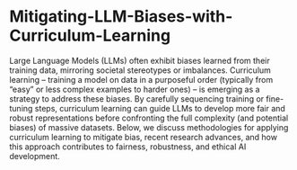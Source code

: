# Mitigating-LLM-Biases-with-Curriculum-Learning
Large Language Models (LLMs) often exhibit biases learned from their training data, mirroring societal stereotypes or imbalances. Curriculum learning – training a model on data in a purposeful order (typically from “easy” or less complex examples to harder ones) – is emerging as a strategy to address these biases​. By carefully sequencing training or fine-tuning steps, curriculum learning can guide LLMs to develop more fair and robust representations before confronting the full complexity (and potential biases) of massive datasets. Below, we discuss methodologies for applying curriculum learning to mitigate bias, recent research advances, and how this approach contributes to fairness, robustness, and ethical AI development.

